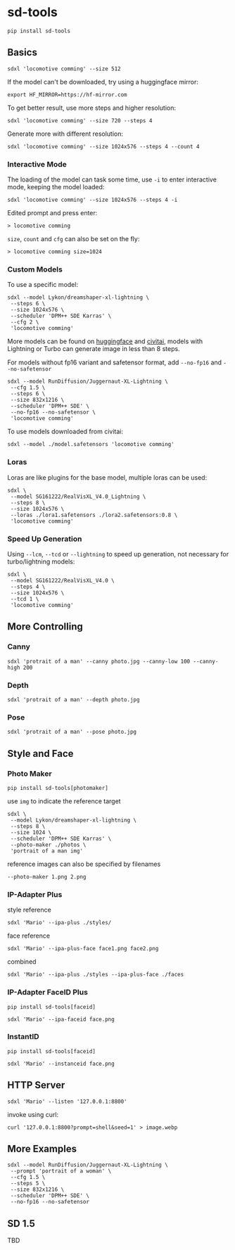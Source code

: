 # sd-tools

```shell
pip install sd-tools
```

## Basics

```shell
sdxl 'locomotive comming' --size 512
```

If the model can't be downloaded, try using a huggingface mirror:

```shell
export HF_MIRROR=https://hf-mirror.com
```

To get better result, use more steps and higher resolution:

```shell
sdxl 'locomotive comming' --size 720 --steps 4
```

Generate more with different resolution:

```shell
sdxl 'locomotive comming' --size 1024x576 --steps 4 --count 4
```

### Interactive Mode

The loading of the model can task some time, use `-i` to enter interactive mode, keeping the model loaded:

```shell
sdxl 'locomotive comming' --size 1024x576 --steps 4 -i
```

Edited prompt and press enter:

```
> locomotive comming
```

`size`, `count` and `cfg` can also be set on the fly:

```
> locomotive comming size=1024
```

### Custom Models

To use a specific model:

```shell
sdxl --model Lykon/dreamshaper-xl-lightning \
 --steps 6 \
 --size 1024x576 \
 --scheduler 'DPM++ SDE Karras' \
 --cfg 2 \
 'locomotive comming'
```

More models can be found on [huggingface](https://huggingface.co/models?pipeline_tag=text-to-image&sort=trending) and [civitai](https://civitai.com/models), models with Lightning or Turbo can generate image in less than 8 steps.

For models without fp16 variant and safetensor format, add `--no-fp16` and `--no-safetensor`

```shell
sdxl --model RunDiffusion/Juggernaut-XL-Lightning \
 --cfg 1.5 \
 --steps 6 \
 --size 832x1216 \
 --scheduler 'DPM++ SDE' \
 --no-fp16 --no-safetensor \
 'locomotive comming'
```

To use models downloaded from civitai:

```shell
sdxl --model ./model.safetensors 'locomotive comming'
```

### Loras

Loras are like plugins for the base model, multiple loras can be used:

```shell
sdxl \
 --model SG161222/RealVisXL_V4.0_Lightning \
 --steps 8 \
 --size 1024x576 \
 --loras ./lora1.safetensors ./lora2.safetensors:0.8 \
 'locomotive comming'
```

### Speed Up Generation

Using `--lcm`, `--tcd` or `--lightning` to speed up generation, not necessary for turbo/lightning models:

```shell
sdxl \
 --model SG161222/RealVisXL_V4.0 \
 --steps 4 \
 --size 1024x576 \
 --tcd 1 \
 'locomotive comming'
```

## More Controlling

### Canny

```shell
sdxl 'protrait of a man' --canny photo.jpg --canny-low 100 --canny-high 200
```

### Depth

```shell
sdxl 'protrait of a man' --depth photo.jpg
```

### Pose

```shell
sdxl 'protrait of a man' --pose photo.jpg
```

## Style and Face

### Photo Maker

```shell
pip install sd-tools[photomaker]
```

use `img` to indicate the reference target

```shell
sdxl \
 --model Lykon/dreamshaper-xl-lightning \
 --steps 8 \
 --size 1024 \
 --scheduler 'DPM++ SDE Karras' \
 --photo-maker ./photos \
 'portrait of a man img'
```

reference images can also be specified by filenames

`--photo-maker 1.png 2.png`

### IP-Adapter Plus

style reference

```shell
sdxl 'Mario' --ipa-plus ./styles/
```

face reference

```shell
sdxl 'Mario' --ipa-plus-face face1.png face2.png
```

combined

```shell
sdxl 'Mario' --ipa-plus ./styles --ipa-plus-face ./faces
```

### IP-Adapter FaceID Plus

```shell
pip install sd-tools[faceid]
```

```shell
sdxl 'Mario' --ipa-faceid face.png
```

### InstantID

```shell
pip install sd-tools[faceid]
```

```shell
sdxl 'Mario' --instanceid face.png
```

## HTTP Server

```shell
sdxl 'Mario' --listen '127.0.0.1:8800'
```

invoke using curl:

```shell
curl '127.0.0.1:8800?prompt=shell&seed=1' > image.webp
```

## More Examples

```shell
sdxl --model RunDiffusion/Juggernaut-XL-Lightning \
 --prompt 'portrait of a woman' \
 --cfg 1.5 \
 --steps 5 \
 --size 832x1216 \
 --scheduler 'DPM++ SDE' \
 --no-fp16 --no-safetensor
```

## SD 1.5

TBD

